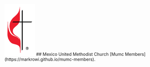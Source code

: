 

<img src="https://raw.githubusercontent.com/markrowi/mumc-members/master/umc.png" alt="logo" style="width: 100px;"/>
## Mexico United Methodist Church
[Mumc Members](https://markrowi.github.io/mumc-members).

